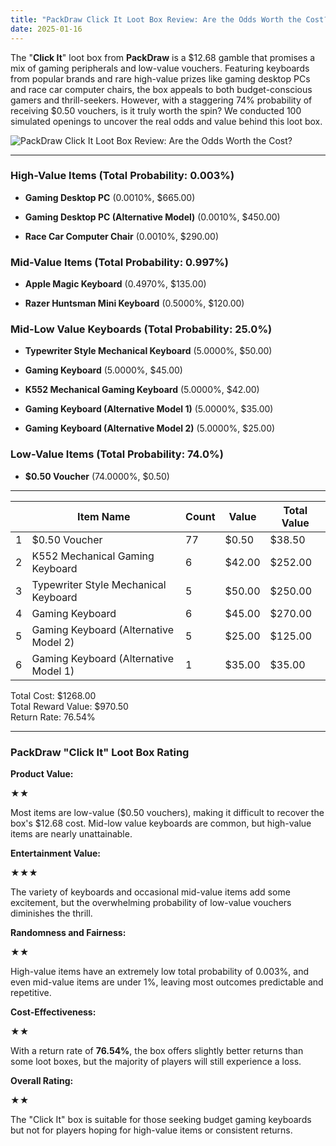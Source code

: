 ```yaml
---
title: "PackDraw Click It Loot Box Review: Are the Odds Worth the Cost?"
date: 2025-01-16
---
```


The "**Click It**" loot box from **PackDraw** is a $12.68 gamble that promises a mix of gaming peripherals and low-value vouchers. Featuring keyboards from popular brands and rare high-value prizes like gaming desktop PCs and race car computer chairs, the box appeals to both budget-conscious gamers and thrill-seekers. However, with a staggering 74% probability of receiving $0.50 vouchers, is it truly worth the spin? We conducted 100 simulated openings to uncover the real odds and value behind this loot box.

![PackDraw Click It Loot Box Review: Are the Odds Worth the Cost?](/media/e789a-packdrawclickit.png)

* * *

### **High-Value Items (Total Probability: 0.003%)**

- **Gaming Desktop PC** (0.0010%, $665.00)

- **Gaming Desktop PC (Alternative Model)** (0.0010%, $450.00)

- **Race Car Computer Chair** (0.0010%, $290.00)

### **Mid-Value Items (Total Probability: 0.997%)**

- **Apple Magic Keyboard** (0.4970%, $135.00)

- **Razer Huntsman Mini Keyboard** (0.5000%, $120.00)

### **Mid-Low Value Keyboards (Total Probability: 25.0%)**

- **Typewriter Style Mechanical Keyboard** (5.0000%, $50.00)

- **Gaming Keyboard** (5.0000%, $45.00)

- **K552 Mechanical Gaming Keyboard** (5.0000%, $42.00)

- **Gaming Keyboard (Alternative Model 1)** (5.0000%, $35.00)

- **Gaming Keyboard (Alternative Model 2)** (5.0000%, $25.00)

### **Low-Value Items (Total Probability: 74.0%)**

- **$0.50 Voucher** (74.0000%, $0.50)

* * *

|  | Item Name | Count | Value | Total Value |
| --- | --- | --- | --- | --- |
| 1 | $0.50 Voucher | 77 | $0.50 | $38.50 |
| 2 | K552 Mechanical Gaming Keyboard | 6 | $42.00 | $252.00 |
| 3 | Typewriter Style Mechanical Keyboard | 5 | $50.00 | $250.00 |
| 4 | Gaming Keyboard | 6 | $45.00 | $270.00 |
| 5 | Gaming Keyboard (Alternative Model 2) | 5 | $25.00 | $125.00 |
| 6 | Gaming Keyboard (Alternative Model 1) | 1 | $35.00 | $35.00 |

Total Cost: $1268.00  
Total Reward Value: $970.50  
Return Rate: 76.54%

* * *

### **PackDraw "Click It" Loot Box Rating**

**Product Value:**

★★

Most items are low-value ($0.50 vouchers), making it difficult to recover the box's $12.68 cost. Mid-low value keyboards are common, but high-value items are nearly unattainable.

**Entertainment Value:**

★★★

The variety of keyboards and occasional mid-value items add some excitement, but the overwhelming probability of low-value vouchers diminishes the thrill.

**Randomness and Fairness:**

★★

High-value items have an extremely low total probability of 0.003%, and even mid-value items are under 1%, leaving most outcomes predictable and repetitive.

**Cost-Effectiveness:**

★★

With a return rate of **76.54%**, the box offers slightly better returns than some loot boxes, but the majority of players will still experience a loss.

**Overall Rating:**

★★

The "Click It" box is suitable for those seeking budget gaming keyboards but not for players hoping for high-value items or consistent returns.
